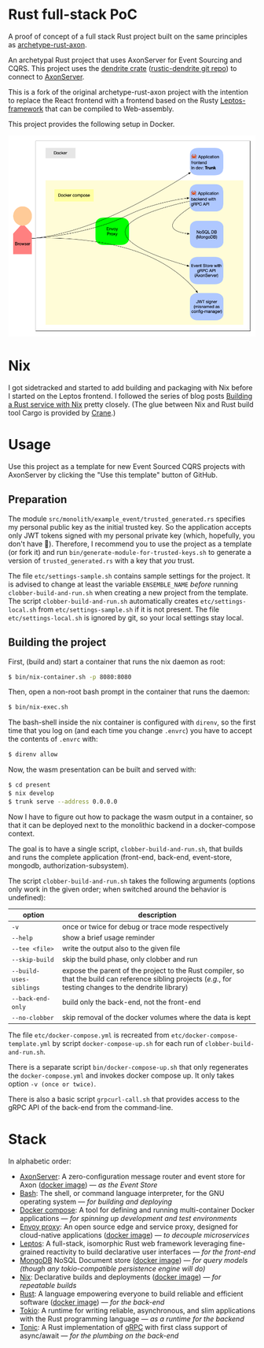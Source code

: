 # Rust full-stack PoC

A proof of concept of a full stack Rust project built on the same principles as [archetype-rust-axon](https://github.com/rustigaan/archetype-rust-axon).

An archetypal Rust project that uses AxonServer for Event Sourcing and CQRS.
This project uses the [dendrite crate](https://crates.io/crates/dendrite) ([rustic-dendrite git repo](https://github.com/dendrite2go/rustic-dendrite)) to connect to [AxonServer](https://axoniq.io/product-overview/axon-server).

This is a fork of the original archetype-rust-axon project with the intention to replace the React frontend with a frontend based on the Rusty [Leptos-framework](https://book.leptos.dev/) that can be compiled to Web-assembly.

This project provides the following setup in Docker.

![communication between containers](https://raw.githubusercontent.com/rustigaan/full-stack/ccab6d4c80a2794d12844930315db17e709e60d4/doc/containers.png)

# Nix

I got sidetracked and started to add building and packaging with Nix before I started on the Leptos frontend. I followed the series of blog posts [Building a Rust service with Nix](https://fasterthanli.me/series/building-a-rust-service-with-nix) pretty closely. (The glue between Nix and Rust build tool Cargo is provided by [Crane](https://ipetkov.dev/blog/introducing-crane/).)

# Usage

Use this project as a template for new Event Sourced CQRS projects with AxonServer by clicking the "Use this template" button of GitHub.

## Preparation

The module `src/monolith/example_event/trusted_generated.rs` specifies my personal public key as the initial trusted key. So the application accepts only JWT tokens signed with my personal private key (which, hopefully, you don't have 🙂). Therefore, I recommend you to use the project as a template (or fork it) and run `bin/generate-module-for-trusted-keys.sh` to generate a version of `trusted_generated.rs` with a key that _you_ trust.

The file `etc/settings-sample.sh` contains sample settings for the project. It is advised to change at least the variable `ENSEMBLE_NAME` _before_ running `clobber-build-and-run.sh` when creating a new project from the template. The script `clobber-build-and-run.sh` automatically creates `etc/settings-local.sh` from `etc/settings-sample.sh` if it is not present. The file `etc/settings-local.sh` is ignored by git, so your local settings stay local.

## Building the project

First, (build and) start a container that runs the nix daemon as root:
```bash
$ bin/nix-container.sh -p 8080:8080
```

Then, open a non-root bash prompt in the container that runs the daemon:
```bash
$ bin/nix-exec.sh
```

The bash-shell inside the nix container is configured with `direnv`, so the first time that you log on (and each time you change `.envrc`) you have to accept the contents of `.envrc` with:
```bash
$ direnv allow
```

Now, the wasm presentation can be built and served with:
```bash
$ cd present
$ nix develop
$ trunk serve --address 0.0.0.0
```

Now I have to figure out how to package the wasm output in a container, so that it can be deployed next to the monolithic backend in a docker-compose context.

The goal is to have a single script, `clobber-build-and-run.sh`, that builds and runs the complete application (front-end, back-end, event-store, mongodb, authorization-subsystem).

The script `clobber-build-and-run.sh` takes the following arguments (options only work in the given order; when switched around the behavior is undefined):

| option                  | description                                                                                                                                                   |
|-------------------------|---------------------------------------------------------------------------------------------------------------------------------------------------------------|
| `-v`                    | once or twice for debug or trace mode respectively                                                                                                            |
| `--help`                | show a brief usage reminder                                                                                                                                   |
| `--tee <file>`          | write the output also to the given file                                                                                                                       |
| `--skip-build`          | skip the build phase, only clobber and run                                                                                                                    |
| `--build-uses-siblings` | expose the parent of the project to the Rust compiler, so that the build can reference sibling projects (_e.g._, for testing changes to the dendrite library) |
| `--back-end-only`       | build only the back-end, not the front-end<br/>                                                                                                               |
| `--no-clobber`          | skip removal of the docker volumes where the data is kept                                                                                                     |

The file `etc/docker-compose.yml` is recreated from `etc/docker-compose-template.yml` by script `docker-compose-up.sh` for each run of `clobber-build-and-run.sh`.

There is a separate script `bin/docker-compose-up.sh` that only regenerates the `docker-compose.yml` and invokes docker compose up. It only takes option `-v (once or twice)`.

There is also a basic script `grpcurl-call.sh` that provides access to the gRPC API of the back-end from the command-line.

# Stack

In alphabetic order:

* [AxonServer](https://axoniq.io/product-overview/axon-server): A zero-configuration message router and event store for Axon ([docker image](https://hub.docker.com/r/axoniq/axonserver/)) — _as the Event Store_
* [Bash](https://www.gnu.org/software/bash/manual/bash.html): The shell, or command language interpreter, for the GNU operating system — _for building and deploying_
* [Docker compose](https://docs.docker.com/compose/): A tool for defining and running multi-container Docker applications — _for spinning up development and test environments_
* [Envoy proxy](https://www.envoyproxy.io/): An open source edge and service proxy, designed for cloud-native applications ([docker image](https://hub.docker.com/u/envoyproxy/)) — _to decouple microservices_
* [Leptos](https://book.leptos.dev/): A full-stack, isomorphic Rust web framework leveraging fine-grained reactivity to build declarative user interfaces — _for the front-end_
* [MongoDB](https://mongodb.com) NoSQL Document store ([docker image](https://hub.docker.com/r/mongodb/mongodb-community-server)) — _for query models (though any tokio-compatible persistence engine will do)_
* [Nix](https://nixos.org/): Declarative builds and deployments ([docker image](https://hub.docker.com/r/nixpkgs/nix-flakes/tags)) — _for repeatable builds_
* [Rust](https://www.rust-lang.org): A language empowering everyone to build reliable and efficient software ([docker image](https://hub.docker.com/_/rust)) — _for the back-end_
* [Tokio](https://github.com/tokio-rs/tokio): A runtime for writing reliable, asynchronous, and slim applications with the Rust programming language — _as a runtime for the backend_
* [Tonic](https://github.com/hyperium/tonic): A Rust implementation of [gRPC](https://grpc.io/) with first class support of async/await — _for the plumbing on the back-end_
